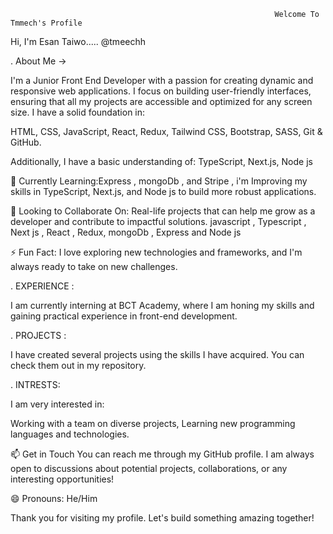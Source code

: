                                                                Welcome To Tmmech's Profile




Hi, I'm Esan Taiwo..... @tmeechh

. About Me ->


I'm a Junior Front End Developer with a passion for creating dynamic and responsive web applications. I focus on building user-friendly interfaces, ensuring that all my projects are accessible and optimized for any screen size. I have a solid foundation in:

HTML,
CSS,
JavaScript,
React,
Redux,
Tailwind CSS,
Bootstrap,
SASS,
Git & GitHub.


Additionally, I have a basic understanding of:
TypeScript,
Next.js,
Node js





🌱 Currently Learning:Express , mongoDb , and Stripe , i'm  Improving my skills in TypeScript, Next.js, and Node js to build more robust applications.

💞️ Looking to Collaborate On: Real-life projects that can help me grow as a developer and contribute to impactful solutions. javascript , Typescript , Next js , React , Redux, mongoDb , Express and Node js

⚡ Fun Fact: I love exploring new technologies and frameworks, and I'm always ready to take on new challenges.





. EXPERIENCE  :

I am currently interning at BCT Academy, where I am honing my skills and gaining practical experience in front-end development.




. PROJECTS :

I have created several projects using the skills I have acquired. You can check them out in my repository.




. INTRESTS:

I am very interested in:

Working with a team on diverse projects,
Learning new programming languages and technologies.



📫   Get in Touch
You can reach me through my GitHub profile. I am always open to discussions about potential projects, collaborations, or any interesting opportunities!



😄 Pronouns: He/Him

Thank you for visiting my profile. Let's build something amazing together!
